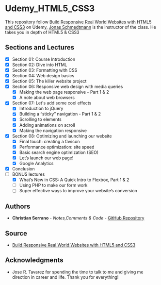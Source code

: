 # Udemy_HTML5_CSS3

This repository follow [Build Responsive Real World Websites with HTML5 and CSS3](https://www.udemy.com/design-and-develop-a-killer-website-with-html5-and-css3/) on Udemy, [Jonas Schmedtmann](https://www.udemy.com/user/jonasschmedtmann/) is the instructor of the class. He takes you in depth of HTML5 & CSS3

## Sections and Lectures

- [x] Section 01: Course Introduction
- [x] Section 02: Dive into HTML
- [x] Section 03: Formatting with CSS
- [x] Section 04: Web design basics
- [x] Section 05: The killer website project
- [x] Section 06: Responsive web design with media queries
    - [x] Making the web page responsive - Part 1 & 2
    - [x] A note about web browsers
- [x] Section 07: Let's add some cool effects
    - [x] Introduction to jQuery
    - [x] Building a “sticky” navigation - Part 1 & 2
    - [x] Scrolling to elements
    - [x] Adding animations on scroll
    - [x] Making the navigation responsive
- [x] Section 08: Optimizing and launching our website
    - [x] Final touch: creating a favicon
    - [x] Performance optimization: site speed
    - [x] Basic search engine optimization (SEO)
    - [x] Let’s launch our web page!
    - [x] Google Analytics
- [x] Conclusion
- [ ] BONUS lectures
    - [x] What’s New in CSS: A Quick Intro to Flexbox, Part 1 & 2
    - [ ] Using PHP to make our form work
    - [ ] Super effective ways to improve your website’s conversion

## Authors
* **Christian Serrano** - *Notes,Comments & Code* - [GitHub Repository](https://github.com/561nano/Udemy_HTML5_CSS3)

## Source
* [Build Responsive Real World Websites with HTML5 and CSS3](https://www.udemy.com/design-and-develop-a-killer-website-with-html5-and-css3/)

## Acknowledgments
* Jose R. Tavarez for spending the time to talk to me and giving me direction in career and life. Thank you for everything!

